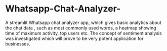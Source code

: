 # Whatsapp-Chat-Analyzer-
A streamlit Whatsapp chat analyzer app, which gives basic analytics about the chat data , such as most commonly used words, a heatmap showing time of maximum activity, top users etc. The concept of sentiment analysis was investigated which will prove to be very potent application for businesses.
